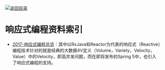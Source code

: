[![返回目录](https://parg.co/UGo)](https://parg.co/b4z) 


 


 


 



# 响应式编程资料索引



- [2017-响应式编程总览](http://emacoo.cn/backend/reactive-overview/)：其中以RxJava和Reactor为代表的响应式（Reactive）编程技术针对的就是经典的大数据4V定义（Volume，Variety，Velocity，Value）中的Velocity，即高并发问题，而在即将发布的Spring 5中，也引入了响应式编程的支持。